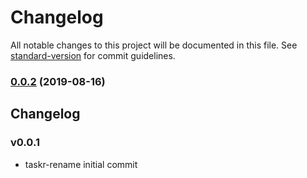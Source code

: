 # Changelog

All notable changes to this project will be documented in this file. See [standard-version](https://github.com/conventional-changelog/standard-version) for commit guidelines.

### [0.0.2](https://github.com/caseyWebb/taskr-rename/compare/v0.1.1...v0.0.2) (2019-08-16)

## Changelog

### v0.0.1

 * taskr-rename initial commit
